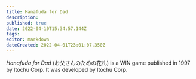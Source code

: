```yaml
---
title: Hanafuda for Dad
description: 
published: true
date: 2022-04-10T15:34:57.144Z
tags: 
editor: markdown
dateCreated: 2022-04-01T23:01:07.350Z
---
```


_Hanafuda for Dad_ (<span lang='ja'>お父さんのための花札</span>) is a WIN game published in 1997 by Itochu Corp.
It was developed by Itochu Corp.
